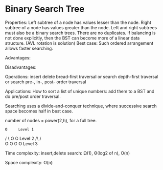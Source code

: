 # Binary Search Tree

Properties:
Left subtree of a node has values lesser than the node.
Right subtree of a node has values greater than the node.
Left and right subtrees must also be a binary search trees. 
There are no duplicates.
If balancing is not done explicitly, then the BST can become more of a linear data structure. (AVL rotation is solution)
Best case: Such ordered arrangement allows faster searching.

Advantages:
 
Disadvantages:

Operations:
insert
delete
bread-first traversal or search
depth-first traversal or search
pre-, in-, post- order traversal

Applications:
How to sort a list of unique numbers: add them to a BST and do pre/post order traversal.

Searching uses a divide-and-conquer technique, where successive search space becomes half in best case. 

number of nodes = power(2,h), for a full tree.

    O     Level 1
   / \\
  O   O   Level 2
 /\   /\
O  O O  O Level 3

Time complexity:
insert,delete search: Ω(1), Θ(log2 of n), O(n)

Space complexity:
O(n)

